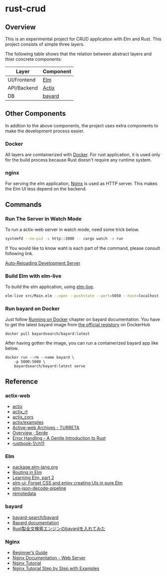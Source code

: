 # rust-crud

## Overview

This is an experimental project for CRUD application with Elm and Rust. This project consists of simple three layers.

The following table shows that the relation between abstract layers and thier concrete components:

| Layer | Component |
----|----|
| UI/Frontend | [Elm](https://elm-lang.org/) |
| API/Backend | [Actix](https://actix.rs/) |
| DB | [bayard](https://github.com/bayard-search/bayard) |

## Other Components

In addtion to the above components, the project uses extra components to make the development process easier.

### Docker

All layers are comtainerized with [Docker](https://www.docker.com/). For rust application, it is used only for the build process because Rust doesn't require any runtime system.

### nginx

For serving the elm application, [Nginx](https://www.nginx.com/) is used as HTTP server. This makes the Elm UI less depend on the backend.

## Commands

### Run The Server in Watch Mode

To run a actix-web server in watch mode, need some trick below.

```bash
systemfd --no-pid -s http::3000 -- cargo watch -x run
```

If You would like to know waht is each part of the command, please consult following link.

[Auto-Reloading Development Server](https://actix.rs/docs/autoreload/)

### Build Elm with elm-live

To build the elm application, using [elm-live](https://www.elm-live.com/).

```bash
elm-live src/Main.elm --open --pushstate --port=5050 --host=localhost --dir=./dist -- --output=./dist/index.html
```

### Run bayard on Docker

Just follow [Running on Docker](https://bayard-search.github.io/bayard/running_on_docker.html) chapter on bayard documentation. You have to get the latest bayard image from [the official registory](https://hub.docker.com/r/bayardsearch/bayard/tags/) on DockerHub

```
docker pull bayardsearch/bayard:latest
```

After having gotten the image, you can run a containerized bayard app like below.

```
docker run --rm --name bayard \
    -p 5000:5000 \
    bayardsearch/bayard:latest serve
```

## Reference

### actix-web

* [actix](https://actix.rs/)
* [actix_rt](https://docs.rs/actix-rt/1.0.0/actix_rt/index.html)
* [actix_cors](https://docs.rs/actix-cors/0.3.0-alpha.1/actix_cors/)
* [actix/examples](https://github.com/actix/examples)
* [Active-web Archives - TURRETA](https://turreta.com/tag/active-web/)
* [Overview · Serde](https://serde.rs/)
* [Error Handling - A Gentle Introduction to Rust](https://stevedonovan.github.io/rust-gentle-intro/6-error-handling.html)
* [rustbook-1/ch11](https://github.com/KeenS/rustbook-1/tree/actix-web-2.0.0/ch11)

### Elm

* [package.elm-lang.org](https://github.com/elm/package.elm-lang.org)
* [Routing in Elm](https://elm.christmas/2018/15)
* [Learning Elm, part 2](http://lucasmreis.github.io/blog/learning-elm-part-2/)
* [elm-ui: Forget CSS and enjoy creating UIs in pure Elm](https://korban.net/posts/elm/2019-11-17-elm-ui-introduction/)
* [elm-json-decode-pipeline](https://package.elm-lang.org/packages/NoRedInk/elm-json-decode-pipeline/latest/)
* [remotedata](https://package.elm-lang.org/packages/krisajenkins/remotedata/latest/)

### bayard

* [bayard-search/bayard](https://github.com/bayard-search/bayard)
* [Bayard documentation](https://bayard-search.github.io/bayard/overview.html)
* [Rust製全文検索エンジンのbayardを入れてみた](https://qiita.com/gosarami/items/d198c15e960f856f63b1)

### Nginx

* [Beginner’s Guide](http://nginx.org/en/docs/beginners_guide.html)
* [Nginx Documentation - Web Server](https://docs.nginx.com/nginx/admin-guide/web-server/)
* [Nginx Tutorial](https://www.netguru.com/codestories/nginx-tutorial-basics-concepts)
* [Nginx Tutorial Step by Step with Examples](https://knockdata.github.io/Nginx-Tutorial-Step-by-Step-with-Examples/   )